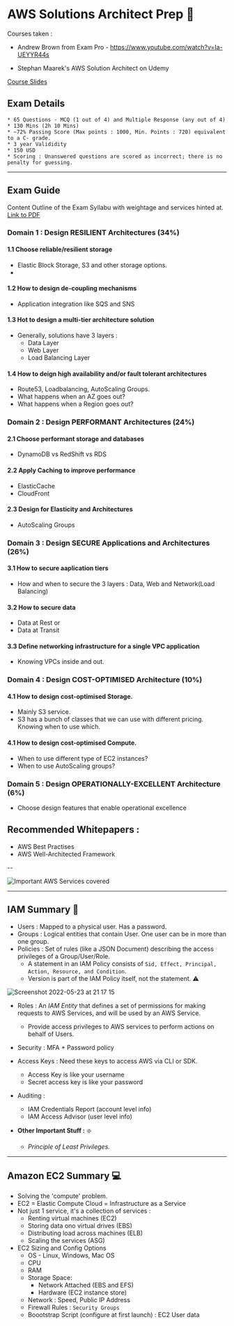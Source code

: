 # AWS Solutions Architect Prep :rocket:
Courses taken : 
- Andrew Brown from Exam Pro - https://www.youtube.com/watch?v=Ia-UEYYR44s

- Stephan Maarek's AWS Solution Architect on Udemy 

[Course Slides](https://media.datacumulus.com/aws-saa/AWS%20Certified%20Solutions%20Architect%20Slides%20v4.7.1.pdf)

## Exam Details 
```
* 65 Questions - MCQ (1 out of 4) and Multiple Response (any out of 4)
* 130 Mins (2h 10 Mins)
* ~72% Passing Score (Max points : 1000, Min. Points : 720) equivalent to a C- grade. 
* 3 year Valididity
* 150 USD
* Scoring : Unanswered questions are scored as incorrect; there is no penalty for guessing. 
```
----
## Exam Guide 
Content Outline of the Exam Syllabu with weightage and services hinted at. 
[Link to PDF](https://d1.awsstatic.com/training-and-certification/docs-sa-assoc/AWS-Certified-Solutions-Architect-Associate_Exam-Guide.pdf)


### Domain 1 : Design RESILIENT Architectures (34%)
#### 1.1 Choose reliable/resilient storage
- Elastic Block Storage, S3 and other storage options.
- 
#### 1.2 How to design de-coupling mechanisms 
- Application integration like SQS and SNS

#### 1.3 Hot to design a multi-tier architecture solution
- Generally, solutions have 3 layers : 
  - Data Layer
  - Web Layer
  - Load Balancing Layer

#### 1.4 How to deign high availability and/or fault tolerant architectures
- Route53, Loadbalancing, AutoScaling Groups. 
- What happens when an AZ goes out?
- What happens when a Region goes out? 


### Domain 2 : Design PERFORMANT Architectures (24%)
#### 2.1 Choose performant storage and databases
- DynamoDB vs RedShift vs RDS

#### 2.2 Apply Caching to improve performance
- ElasticCache
- CloudFront

#### 2.3 Design for Elasticity and Architectures
- AutoScaling Groups


### Domain 3 : Design SECURE Applications and Architectures (26%)
#### 3.1 How to secure aaplication tiers
- How and when to secure the 3 layers : Data, Web and Network(Load Balancing)
#### 3.2 How to secure data
- Data at Rest or
- Data at Transit

#### 3.3 Define networking infrastructure for a single VPC application
- Knowing VPCs inside and out.

### Domain 4 : Design COST-OPTIMISED Architecture (10%)
#### 4.1 How to design cost-optimised Storage.
- Mainly S3 service. 
- S3 has a bunch of classes that we can use with different pricing. Knowing when to use which. 
#### 4.1 How to design cost-optimised Compute.
- When to use different type of EC2 instances?
- When to use AutoScaling groups?

### Domain 5 : Design OPERATIONALLY-EXCELLENT Architecture (6%)
- Choose design features that enable operational excellence


## Recommended Whitepapers :
* AWS Best Practises
* AWS Well-Architected Framework

--

![Important AWS Services covered](https://user-images.githubusercontent.com/12581835/169692436-2098dbc5-fdd9-49b7-85bd-90435c3f67a0.png)


----

## IAM Summary :closed_lock_with_key:
- Users : Mapped to a physical user. Has a password.
- Groups : Logical entities that contain User. One user can be in more than one group.
- Policies : Set of rules (like a JSON Document) describing the access privileges of a Group/User/Role.
  - A statement in an IAM Policy consists of `Sid, Effect, Principal, Action, Resource, and Condition`. 
  - Version is part of the IAM Policy itself, not the statement. :warning:
 
![Screenshot 2022-05-23 at 21 17 15](https://user-images.githubusercontent.com/12581835/169890660-a85b3a58-b3fe-4bf7-94fb-ca60556dd85d.png)

- Roles : An _IAM Entity_ that defines a set of permissions for making requests to AWS Services, and will be used by an AWS Service. 
  - Provide access privileges to AWS services to perform actions on behalf of Users.
   
- Security : MFA + Password policy 
- Access Keys : Need these keys to access AWS via CLI or SDK.
  - Access Key is like your username 
  - Secret access key is like your password
- Auditing :
  - IAM Credentials Report (account level info)
  - IAM Access Advisor (user level info)
- __Other Important Stuff :__ :sparkle:
  - _Principle of Least Privileges._
 
 ---
 
 
## Amazon EC2 Summary 💻
- Solving the 'compute' problem.
- EC2 = Elastic Compute Cloud = Infrastructure as a Service
- Not just 1 service, it's a collection of services :
  - Renting virtual machines (EC2)
  - Storing data ono virtual drives (EBS)
  - Distributing load across machines (ELB)
  - Scaling the services (ASG)
- EC2 Sizing and Config Options 
  - OS - Linux, Windows, Mac OS
  - CPU
  - RAM
  - Storage Space:
    - Network Attached (EBS and EFS)
    - Hardware (EC2 instance store)
  - Network : Speed, Public IP Address
  - Firewall Rules : ```Security Groups```
  - Boootstrap Script (configure at first launch) : EC2 User data


 
